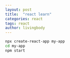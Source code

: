 ```yaml
---
layout: post
title:  "react learn"
categories: react
tags: react
author: livingbody
---
```










```bash
npx create-react-app my-app
cd my-app
npm start
```

